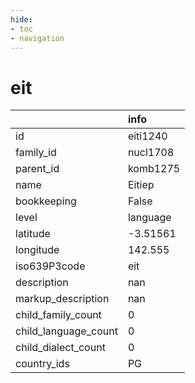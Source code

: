 ```yaml
---
hide:
- toc
- navigation
---
```

# eit
|                      | info     |
|:---------------------|:---------|
| id                   | eiti1240 |
| family_id            | nucl1708 |
| parent_id            | komb1275 |
| name                 | Eitiep   |
| bookkeeping          | False    |
| level                | language |
| latitude             | -3.51561 |
| longitude            | 142.555  |
| iso639P3code         | eit      |
| description          | nan      |
| markup_description   | nan      |
| child_family_count   | 0        |
| child_language_count | 0        |
| child_dialect_count  | 0        |
| country_ids          | PG       |